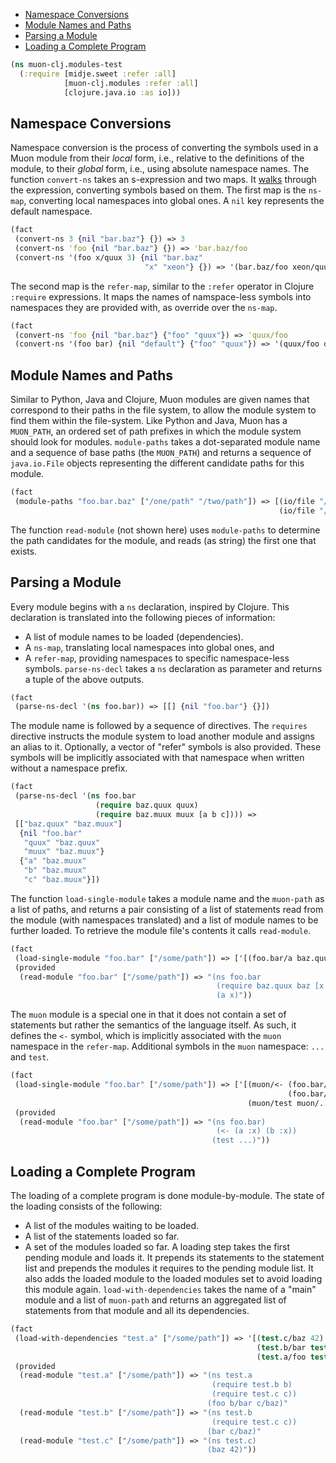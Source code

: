   * [Namespace Conversions](#namespace-conversions)
  * [Module Names and Paths](#module-names-and-paths)
  * [Parsing a Module](#parsing-a-module)
  * [Loading a Complete Program](#loading-a-complete-program)
```clojure
(ns muon-clj.modules-test
  (:require [midje.sweet :refer :all]
            [muon-clj.modules :refer :all]
            [clojure.java.io :as io]))

```
## Namespace Conversions

Namespace conversion is the process of converting the symbols used in a Muon module from their
_local_ form, i.e., relative to the definitions of the module, to their _global_ form,
i.e., using absolute namespace names.
The function `convert-ns` takes an s-expression and two maps.
It [walks](https://clojuredocs.org/clojure.walk) through the expression, converting symbols based on them.
The first map is the `ns-map`, converting local namespaces into global ones.
A `nil` key represents the default namespace.
```clojure
(fact
 (convert-ns 3 {nil "bar.baz"} {}) => 3
 (convert-ns 'foo {nil "bar.baz"} {}) => 'bar.baz/foo
 (convert-ns '(foo x/quux 3) {nil "bar.baz"
                              "x" "xeon"} {}) => '(bar.baz/foo xeon/quux 3))

```
The second map is the `refer-map`, similar to the `:refer` operator in Clojure `:require` expressions.
It maps the names of namspace-less symbols into namespaces they are provided with, as override over
the `ns-map`.
```clojure
(fact
 (convert-ns 'foo {nil "bar.baz"} {"foo" "quux"}) => 'quux/foo
 (convert-ns '(foo bar) {nil "default"} {"foo" "quux"}) => '(quux/foo default/bar))

```
## Module Names and Paths

Similar to Python, Java and Clojure, Muon modules are given names that correspond to their paths in the file system,
to allow the module system to find them within the file-system.
Like Python and Java, Muon has a `MUON_PATH`, an ordered set of path prefixes in which the module system should look
for modules.
`module-paths` takes a dot-separated module name and a sequence of base paths (the `MUON_PATH`) and returns a sequence
of `java.io.File` objects representing the different candidate paths for this module.
```clojure
(fact
 (module-paths "foo.bar.baz" ["/one/path" "/two/path"]) => [(io/file "/one/path" "foo" "bar" "baz.mu")
                                                            (io/file "/two/path" "foo" "bar" "baz.mu")])

```
The function `read-module` (not shown here) uses `module-paths` to determine the path candidates for the module,
and reads (as string) the first one that exists.

## Parsing a Module

Every module begins with a `ns` declaration, inspired by Clojure.
This declaration is translated into the following pieces of information:
* A list of module names to be loaded (dependencies).
* A `ns-map`, translating local namespaces into global ones, and
* A `refer-map`, providing namespaces to specific namespace-less symbols.
`parse-ns-decl` takes a `ns` declaration as parameter and returns a tuple of the above outputs.
```clojure
(fact
 (parse-ns-decl '(ns foo.bar)) => [[] {nil "foo.bar"} {}])

```
The module name is followed by a sequence of directives. The `requires` directive instructs the module system
to load another module and assigns an alias to it.
Optionally, a vector of "refer" symbols is also provided.
These symbols will be implicitly associated with that namespace when written without a namespace prefix.
```clojure
(fact
 (parse-ns-decl '(ns foo.bar
                   (require baz.quux quux)
                   (require baz.muux muux [a b c]))) =>
 [["baz.quux" "baz.muux"]
  {nil "foo.bar"
   "quux" "baz.quux"
   "muux" "baz.muux"}
  {"a" "baz.muux"
   "b" "baz.muux"
   "c" "baz.muux"}])

```
The function `load-single-module` takes a module name and the `muon-path` as a list of paths,
and returns a pair consisting of a list of statements read from the module (with namespaces translated)
and a list of module names to be further loaded.
To retrieve the module file's contents it calls `read-module`.
```clojure
(fact
 (load-single-module "foo.bar" ["/some/path"]) => ['[(foo.bar/a baz.quux/x)] ["baz.quux"]]
 (provided
  (read-module "foo.bar" ["/some/path"]) => "(ns foo.bar
                                              (require baz.quux baz [x y z]))
                                              (a x)"))

```
The `muon` module is a special one in that it does not contain a set of statements but rather the semantics of the language itself.
As such, it defines the `<-` symbol, which is implicitly associated with the `muon` namespace in the `refer-map`.
Additional symbols in the `muon` namespace: `...` and `test`.
```clojure
(fact
 (load-single-module "foo.bar" ["/some/path"]) => ['[(muon/<- (foo.bar/a :x)
                                                              (foo.bar/b :x))
                                                     (muon/test muon/...)] []]
 (provided
  (read-module "foo.bar" ["/some/path"]) => "(ns foo.bar)
                                              (<- (a :x) (b :x))
                                             (test ...)"))

```
## Loading a Complete Program

The loading of a complete program is done module-by-module.
The state of the loading consists of the following:
* A list of the modules waiting to be loaded.
* A list of the statements loaded so far.
* A set of the modules loaded so far.
A loading step takes the first pending module and loads it.
It prepends its statements to the statement list and prepends the modules it requires to the pending module list.
It also adds the loaded module to the loaded modules set to avoid loading this module again.
`load-with-dependencies` takes the name of a "main" module and a list of `muon-path` and
returns an aggregated list of statements from that module and all its dependencies.
```clojure
(fact
 (load-with-dependencies "test.a" ["/some/path"]) => '[(test.c/baz 42)
                                                       (test.b/bar test.c/baz)
                                                       (test.a/foo test.b/bar test.c/baz)]
 (provided
  (read-module "test.a" ["/some/path"]) => "(ns test.a
                                             (require test.b b)
                                             (require test.c c))
                                            (foo b/bar c/baz)"
  (read-module "test.b" ["/some/path"]) => "(ns test.b
                                             (require test.c c))
                                            (bar c/baz)"
  (read-module "test.c" ["/some/path"]) => "(ns test.c)
                                            (baz 42)"))
```

